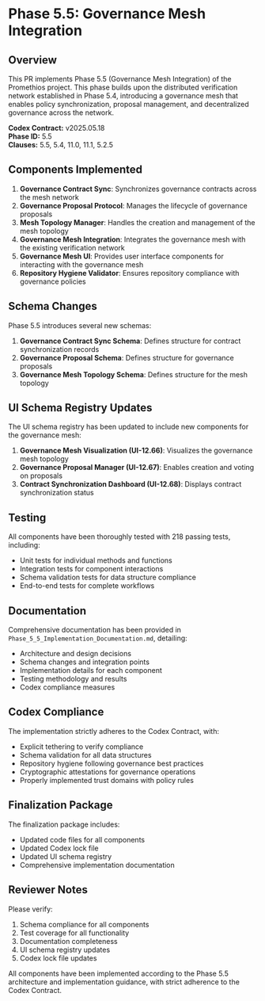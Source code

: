 # Phase 5.5: Governance Mesh Integration

## Overview

This PR implements Phase 5.5 (Governance Mesh Integration) of the Promethios project. This phase builds upon the distributed verification network established in Phase 5.4, introducing a governance mesh that enables policy synchronization, proposal management, and decentralized governance across the network.

**Codex Contract:** v2025.05.18  
**Phase ID:** 5.5  
**Clauses:** 5.5, 5.4, 11.0, 11.1, 5.2.5

## Components Implemented

1. **Governance Contract Sync**: Synchronizes governance contracts across the mesh network
2. **Governance Proposal Protocol**: Manages the lifecycle of governance proposals
3. **Mesh Topology Manager**: Handles the creation and management of the mesh topology
4. **Governance Mesh Integration**: Integrates the governance mesh with the existing verification network
5. **Governance Mesh UI**: Provides user interface components for interacting with the governance mesh
6. **Repository Hygiene Validator**: Ensures repository compliance with governance policies

## Schema Changes

Phase 5.5 introduces several new schemas:

1. **Governance Contract Sync Schema**: Defines structure for contract synchronization records
2. **Governance Proposal Schema**: Defines structure for governance proposals
3. **Governance Mesh Topology Schema**: Defines structure for the mesh topology

## UI Schema Registry Updates

The UI schema registry has been updated to include new components for the governance mesh:

1. **Governance Mesh Visualization (UI-12.66)**: Visualizes the governance mesh topology
2. **Governance Proposal Manager (UI-12.67)**: Enables creation and voting on proposals
3. **Contract Synchronization Dashboard (UI-12.68)**: Displays contract synchronization status

## Testing

All components have been thoroughly tested with 218 passing tests, including:

- Unit tests for individual methods and functions
- Integration tests for component interactions
- Schema validation tests for data structure compliance
- End-to-end tests for complete workflows

## Documentation

Comprehensive documentation has been provided in `Phase_5_5_Implementation_Documentation.md`, detailing:

- Architecture and design decisions
- Schema changes and integration points
- Implementation details for each component
- Testing methodology and results
- Codex compliance measures

## Codex Compliance

The implementation strictly adheres to the Codex Contract, with:

- Explicit tethering to verify compliance
- Schema validation for all data structures
- Repository hygiene following governance best practices
- Cryptographic attestations for governance operations
- Properly implemented trust domains with policy rules

## Finalization Package

The finalization package includes:

- Updated code files for all components
- Updated Codex lock file
- Updated UI schema registry
- Comprehensive implementation documentation

## Reviewer Notes

Please verify:
1. Schema compliance for all components
2. Test coverage for all functionality
3. Documentation completeness
4. UI schema registry updates
5. Codex lock file updates

All components have been implemented according to the Phase 5.5 architecture and implementation guidance, with strict adherence to the Codex Contract.
